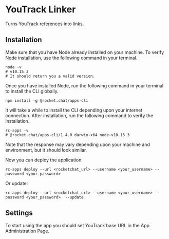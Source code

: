 # YouTrack Linker
Turns YouTrack references into links.

## Installation
Make sure that you have Node already installed on your machine. To verify Node installation, use the following command in your terminal.
```
node -v
# v10.15.3
# It should return you a valid version.
```
Once you have installed Node, run the following command in your terminal to install the CLI globally.
```
npm install -g @rocket.chat/apps-cli
```
It will take a while to install the CLI depending upon your internet connection. After installation, run the following command to verify the installation.
```
rc-apps -v
# @rocket.chat/apps-cli/1.4.0 darwin-x64 node-v10.15.3
```
Note that the response may vary depending upon your machine and environment, but it should look similar.

Now you can deploy the application:
```
rc-apps deploy --url <rocketchat_url> --username <your_username> --password <your_password>
```
Or update:
```
rc-apps deploy --url <rocketchat_url> --username <your_username> --password <your_password>  --update
```
## Settings
To start using the app you should set YouTrack base URL in the App Administration Page.
